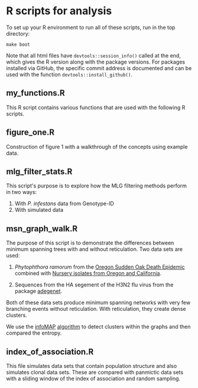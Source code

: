 # R scripts for analysis

To set up your R environment to run all of these scripts, run in the top directory:

```
make boot
```

Note that all html files have `devtools::session_info()` called at the end, which gives the R version along with the package versions. For packages installed via GitHub, the specific commit address is documented and can be used with the function `devtools::install_github()`.

## my_functions.R

This R script contains various functions that are used with the following R scripts. 

## figure_one.R

Construction of figure 1 with a walkthrough of the concepts using example data.

## mlg\_filter\_stats.R

This script's purpose is to explore how the MLG filtering methods perform in two ways:

 1. With *P. infestans* data from Genotype-ID
 2. With simulated data

## msn\_graph\_walk.R

The purpose of this script is to demonstrate the differences between minimum spanning trees with and without reticulation. Two data sets are used:

 1. *Phytophthora ramorum* from the [Oregon Sudden Oak Death Epidemic](http://dx.doi.org/10.5281/zenodo.13007) combined with [Nursery isolates from Oregon and California](http://journals.plos.org/plospathogens/article?id=10.1371/journal.ppat.1000583).
 
 2. Sequences from the HA segement of the H3N2 flu virus from the package [adegenet](https://github.com/thibautjombart/adegenet).
 
Both of these data sets produce minimum spanning networks with very few branching events without reticulation. With reticulation, they create dense clusters.

We use the [infoMAP](http://www.pnas.org/content/105/4/1118) [algorithm](http://arxiv.org/abs/0707.0609) to detect clusters within the graphs and then compared the entropy.

## index\_of\_association.R

This file simulates data sets that contain population structure and also simulates clonal data sets. These are compared with panmictic data sets with a sliding window of the index of association and random sampling. 